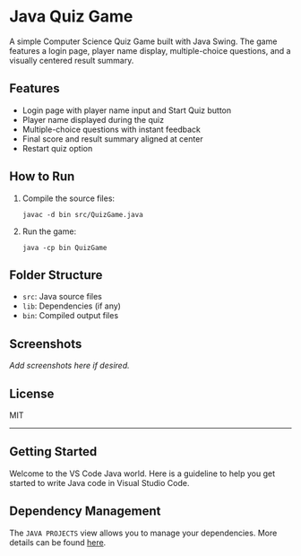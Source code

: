 # Java Quiz Game

A simple Computer Science Quiz Game built with Java Swing. The game features a login page, player name display, multiple-choice questions, and a visually centered result summary.

## Features
- Login page with player name input and Start Quiz button
- Player name displayed during the quiz
- Multiple-choice questions with instant feedback
- Final score and result summary aligned at center
- Restart quiz option

## How to Run
1. Compile the source files:
   ```
   javac -d bin src/QuizGame.java
   ```
2. Run the game:
   ```
   java -cp bin QuizGame
   ```

## Folder Structure
- `src`: Java source files
- `lib`: Dependencies (if any)
- `bin`: Compiled output files

## Screenshots
_Add screenshots here if desired._

## License
MIT

---

## Getting Started

Welcome to the VS Code Java world. Here is a guideline to help you get started to write Java code in Visual Studio Code.

## Dependency Management

The `JAVA PROJECTS` view allows you to manage your dependencies. More details can be found [here](https://github.com/microsoft/vscode-java-dependency#manage-dependencies).

